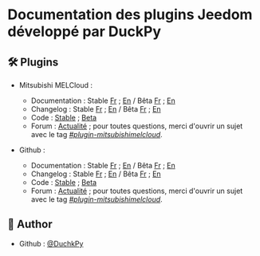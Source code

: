 # Documentation des plugins Jeedom développé par DuckPy


## 🛠️ Plugins 
 - Mitsubishi MELCloud&nbsp;:
    - Documentation&nbsp;: Stable [Fr](https://duchkpy.github.io/Jeedom_docs/mitsubishimelcloud/fr_FR/index) ; [En](https://duchkpy.github.io/Jeedom_docs/mitsubishimelcloud/en_US/index) / Bêta [Fr](https://duchkpy.github.io/Jeedom_docs/mitsubishimelcloud/fr_FR/index_beta) ; [En](https://duchkpy.github.io/Jeedom_docs/mitsubishimelcloud/en_US/index_beta)
    - Changelog&nbsp;: Stable [Fr](https://duchkpy.github.io/Jeedom_docs/mitsubishimelcloud/fr_FR/changelog) ; [En](https://duchkpy.github.io/Jeedom_docs/mitsubishimelcloud/en_US/changelog) / Bêta [Fr](https://duchkpy.github.io/Jeedom_docs/mitsubishimelcloud/fr_FR/changelog_beta) ; [En](https://duchkpy.github.io/Jeedom_docs/mitsubishimelcloud/en_US/changelog_beta)
    - Code&nbsp;: [Stable](https://github.com/DuchkPy/mitsubishimelcloud) ; [Beta]()
    - Forum&nbsp;: [Actualité](https://community.jeedom.com/t/recherche-beta-testeurs-pour-plugin-mitsubishi-melcloud/91899) ; pour toutes questions, merci d'ouvrir un sujet avec le tag *[#plugin-mitsubishimelcloud][https://community.jeedom.com/tag/plugin-mitsubishimelcloud]*.

 - Github&nbsp;:
    - Documentation&nbsp;: Stable [Fr](https://duchkpy.github.io/Jeedom_docs/mitsubishimelcloud/fr_FR/index) ; [En](https://duchkpy.github.io/Jeedom_docs/mitsubishimelcloud/en_US/index) / Bêta [Fr](https://duchkpy.github.io/Jeedom_docs/mitsubishimelcloud/fr_FR/index_beta) ; [En](https://duchkpy.github.io/Jeedom_docs/mitsubishimelcloud/en_US/index_beta)
    - Changelog&nbsp;: Stable [Fr](https://duchkpy.github.io/Jeedom_docs/mitsubishimelcloud/fr_FR/changelog) ; [En](https://duchkpy.github.io/Jeedom_docs/mitsubishimelcloud/en_US/changelog) / Bêta [Fr](https://duchkpy.github.io/Jeedom_docs/mitsubishimelcloud/fr_FR/changelog_beta) ; [En](https://duchkpy.github.io/Jeedom_docs/mitsubishimelcloud/en_US/changelog_beta)
    - Code&nbsp;: [Stable](https://github.com/DuchkPy/mitsubishimelcloud) ; [Beta]()
    - Forum&nbsp;: [Actualité](https://community.jeedom.com/t/recherche-beta-testeurs-pour-plugin-mitsubishi-melcloud/91899) ; pour toutes questions, merci d'ouvrir un sujet avec le tag *[#plugin-mitsubishimelcloud][https://community.jeedom.com/tag/plugin-mitsubishimelcloud]*.


## 🙇 Author

- Github&nbsp;: [@DuchkPy](https://github.com/DuchkPy)


[https://community.jeedom.com/tag/plugin-mitsubishimelcloud]: https://community.jeedom.com/tag/plugin-mitsubishimelcloud